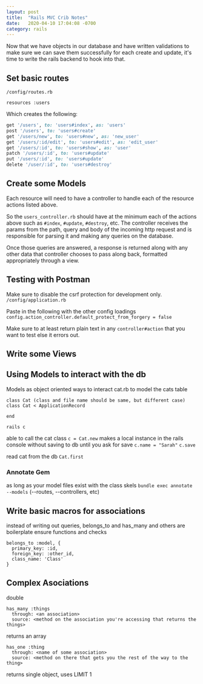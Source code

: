 ```yaml
---
layout: post
title:  "Rails MVC Crib Notes"
date:   2020-04-10 17:04:08 -0700
category: rails
---
```


Now that we have objects in our database and have written validations to make sure we can save them successfully for each create and update, it's time to write the rails backend to hook into that.

## Set basic routes

`/config/routes.rb`

`resources :users`

Which creates the following:

```ruby
get '/users', to: 'users#index', as: 'users'
post '/users', to: 'users#create'
get '/users/new', to: 'users#new', as: 'new_user'
get '/users/:id/edit', to: 'users#edit', as: 'edit_user'
get '/users/:id', to: 'users#show', as: 'user'
patch '/users/:id', to: 'users#update'
put '/users/:id', to: 'users#update'
delete '/user/:id', to: 'users#destroy'
```

## Create some Models

Each resource will need to have a controller to handle each of the resource actions listed above.

So the `users_controller.rb` should have at the minimum each of the actions above such as `#index`, `#update`, `#destroy`, etc. The controller receives the params from the path, query and body of the incoming http request and is responsible for parsing it and making any queries on the database.

Once those queries are answered, a response is returned along with any other data that controller chooses to pass along back, formatted appropriately through a view.

## Testing with Postman

Make sure to disable the csrf protection for development only.
`/config/application.rb`

Paste in the following with the other config loadings
`config.action_controller.default_protect_from_forgery = false`

Make sure to at least return plain text in any `controller#action` that you want to test else it errors out.

## Write some Views

## Using Models to interact with the db

Models as object oriented ways to interact
cat.rb to model the cats table

```ru
class Cat (class and file name should be same, but different case)
class Cat < ApplicationRecord

end
```

`rails c`

able to call the cat class
`c = Cat.new`
makes a local instance in the rails console without saving to db until you ask for save
`c.name = "Sarah"`
`c.save`

read cat from the db
`Cat.first`

### Annotate Gem

as long as your model files exist with the class skels
`bundle exec annotate --models` (--routes, --controllers, etc)

## Write basic macros for associations

instead of writing out queries, belongs_to and has_many and others are boilerplate ensure functions and checks

```ru
belongs_to :model, {
  primary_key: :id,
  foreign_key: :other_id,
  class_name: 'Class'
}
```

## Complex Asociations

double

```ru
has_many :things
  through: <an association>
  source: <method on the association you're accessing that returns the things>
```

returns an array

```ru
has_one :thing
  through: <name of some association>
  source: <method on there that gets you the rest of the way to the thing>
```

returns single object, uses LIMIT 1